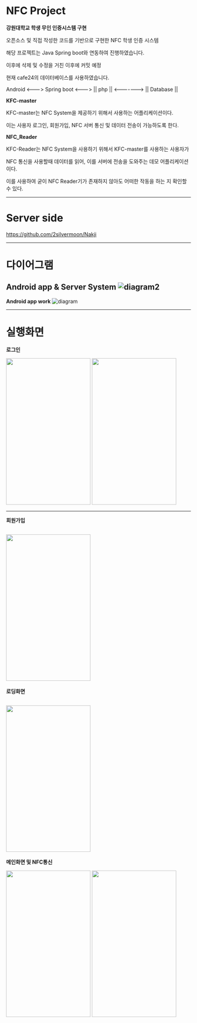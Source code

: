 # NFC Project
__강원대학교 학생 무인 인증시스템 구현__

오픈소스 및 직접 작성한 코드를 기반으로 구현한 NFC 학생 인증 시스템

해당 프로젝트는 Java Spring boot와 연동하여 진행하였습니다.

이후에 삭제 및 수정을 거친 이후에 커밋 예정

현재 cafe24의 데이터베이스를 사용하였습니다.

Android <---> Spring boot <---> || php || <-------> || Database ||

__KFC-master__

KFC-master는 NFC System을 제공하기 위해서 사용하는 어플리케이션이다.

이는 사용자 로그인, 회원가입, NFC 서버 통신 및 데이터 전송이 가능하도록 한다.



__NFC_Reader__

KFC-Reader는 NFC System을 사용하기 위해서 KFC-master를 사용하는 사용자가

NFC 통신을 사용할때 데이터를 읽어, 이를 서버에 전송을 도와주는 데모 어플리케이션이다.

이를 사용하여 굳이 NFC Reader기가 존재하지 않아도 어떠한 작동을 하는 지 확인할 수 있다.

----------------------------------------------------------------------
# Server side
https://github.com/2silvermoon/Nakji

----------------------------------------------------------------------

# 다이어그램
__Android app & Server System__
![diagram2](https://user-images.githubusercontent.com/41769568/70391157-689d5c00-1a15-11ea-9585-ebe618ce7830.JPG)
----------------------------------------------------------------------

__Android app work__
![diagram](https://user-images.githubusercontent.com/41769568/70390882-8c12d780-1a12-11ea-9379-86aaf70d6717.png)


----------------------------------------------------------------------

# 실행화면

__로그인__

<img src="https://user-images.githubusercontent.com/41769568/70390928-f3308c00-1a12-11ea-96bb-adfcc4108e25.png" width="230" height="400"></img>
<img src="https://user-images.githubusercontent.com/41769568/70390929-f461b900-1a12-11ea-8f8b-b9f34fea0b39.png" width="230" height="400"></img>

----------------------------------------------------------------------

__회원가입__

<img src="https://user-images.githubusercontent.com/41769568/70390953-28d57500-1a13-11ea-9fd4-d93f0bce11d7.png" width="230" height="400"></img>
----------------------------------------------------------------------


__로딩화면__

<img src="https://user-images.githubusercontent.com/41769568/70390939-11968780-1a13-11ea-9176-239e89b1d06c.png" width="230" height="400"></img>
----------------------------------------------------------------------


__메인화면 및 NFC통신__

<img src="https://user-images.githubusercontent.com/41769568/70390948-1f4c0d00-1a13-11ea-97e4-4a1b3af27ddc.png" width="230" height="400"></img>
<img src="https://user-images.githubusercontent.com/41769568/70390949-207d3a00-1a13-11ea-8721-3bf4c8c04fa2.png" width="230" height="400"></img>


